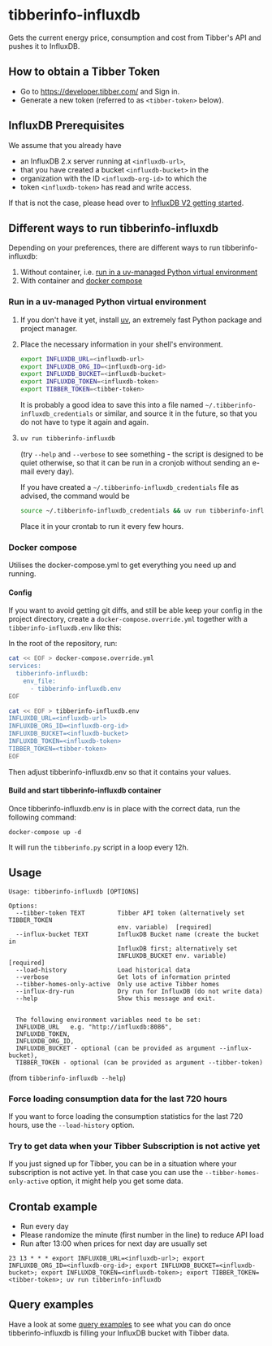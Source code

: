 # tibberinfo-influxdb
Gets the current energy price, consumption and cost from Tibber's API and pushes it to InfluxDB.

## How to obtain a Tibber Token
- Go to https://developer.tibber.com/ and Sign in.
- Generate a new token (referred to as `<tibber-token>` below).

## InfluxDB Prerequisites
We assume that you already have
- an InfluxDB 2.x server running at `<influxdb-url>`,
- that you have created a bucket `<influxdb-bucket>` in the
- organization with the ID `<influxdb-org-id>` to which the
- token `<influxdb-token>` has read and write access.

If that is not the case, please head over to [InfluxDB V2 getting started](https://docs.influxdata.com/influxdb/v2/get-started/).


## Different ways to run tibberinfo-influxdb

Depending on your preferences, there are different ways to run tibberinfo-influxdb:

1. Without container, i.e. [run in a uv-managed Python virtual environment](#run-in-a-uv-managed-python-virtual-environment)
2. With container and [docker compose](#docker-compose)

### Run in a uv-managed Python virtual environment
1. If you don't have it yet, install [uv](https://github.com/astral-sh/uv?tab=readme-ov-file#installation), an extremely fast Python package and project manager.
2. Place the necessary information in your shell's environment.
   ```bash
   export INFLUXDB_URL=<influxdb-url>
   export INFLUXDB_ORG_ID=<influxdb-org-id>
   export INFLUXDB_BUCKET=<influxdb-bucket>
   export INFLUXDB_TOKEN=<influxdb-token>
   export TIBBER_TOKEN=<tibber-token>
   ```
   It is probably a good idea to save this into a file named `~/.tibberinfo-influxdb_credentials` or similar, and source it in the future, so that you do not have to type it again and again.
3. ```bash
   uv run tibberinfo-influxdb
   ```

   (try `--help` and `--verbose` to see something - the script is designed to be quiet otherwise, so that it can be run in a cronjob without sending an e-mail every day).

   If you have created a `~/.tibberinfo-influxdb_credentials` file as advised, the command would be
   ```bash
   source ~/.tibberinfo-influxdb_credentials && uv run tibberinfo-influxdb
   ```
   Place it in your crontab to run it every few hours.


### Docker compose
Utilises the docker-compose.yml to get everything you need up and running.

#### Config
If you want to avoid getting git diffs, and still be able keep your config in the project directory, create a `docker-compose.override.yml` together with a `tibberinfo-influxdb.env` like this:

In the root of the repository, run:
```bash
cat << EOF > docker-compose.override.yml
services:
  tibberinfo-influxdb:
    env_file:
      - tibberinfo-influxdb.env
EOF

cat << EOF > tibberinfo-influxdb.env
INFLUXDB_URL=<influxdb-url>
INFLUXDB_ORG_ID=<influxdb-org-id>
INFLUXDB_BUCKET=<influxdb-bucket>
INFLUXDB_TOKEN=<influxdb-token>
TIBBER_TOKEN=<tibber-token>
EOF

```
Then adjust tibberinfo-influxdb.env so that it contains your values.

#### Build and start tibberinfo-influxdb container
Once tibberinfo-influxdb.env is in place with the correct data, run the following command:
```
docker-compose up -d
```
It will run the `tibberinfo.py` script in a loop every 12h.


## Usage

```
Usage: tibberinfo-influxdb [OPTIONS]

Options:
  --tibber-token TEXT         Tibber API token (alternatively set TIBBER_TOKEN
                              env. variable)  [required]
  --influx-bucket TEXT        InfluxDB Bucket name (create the bucket in
                              InfluxDB first; alternatively set
                              INFLUXDB_BUCKET env. variable)  [required]
  --load-history              Load historical data
  --verbose                   Get lots of information printed
  --tibber-homes-only-active  Only use active Tibber homes
  --influx-dry-run            Dry run for InfluxDB (do not write data)
  --help                      Show this message and exit.

      
  The following environment variables need to be set:    
  INFLUXDB_URL   e.g. "http://influxdb:8086",    
  INFLUXDB_TOKEN,    
  INFLUXDB_ORG_ID,    
  INFLUXDB_BUCKET - optional (can be provided as argument --influx-bucket),    
  TIBBER_TOKEN - optional (can be provided as argument --tibber-token)
```
(from `tibberinfo-influxdb --help`)

### Force loading consumption data for the last 720 hours
If you want to force loading the consumption statistics for the last 720 hours, use the `--load-history` option.

### Try to get data when your Tibber Subscription is not active yet
If you just signed up for Tibber, you can be in a situation where your subscription is not active yet. In that case you can use the `--tibber-homes-only-active` option, it might help you get some data.


## Crontab example

- Run every day
- Please randomize the minute (first number in the line) to reduce API load
- Run after 13:00 when prices for next day are usually set

```
23 13 * * * export INFLUXDB_URL=<influxdb-url>; export INFLUXDB_ORG_ID=<influxdb-org-id>; export INFLUXDB_BUCKET=<influxdb-bucket>; export INFLUXDB_TOKEN=<influxdb-token>; export TIBBER_TOKEN=<tibber-token>; uv run tibberinfo-influxdb
```

## Query examples
Have a look at some [query examples](examples/README.md) to see what you can do once tibberinfo-influxdb is filling your InfluxDB bucket with Tibber data.
